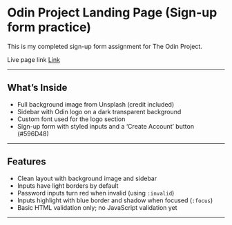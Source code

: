 # Odin Project Landing Page (Sign-up form practice)

This is my completed sign-up form assignment for The Odin Project.  

Live page link [Link](#https://avinashlimbu.github.io/sign-up-form)

---

## What’s Inside

- Full background image from Unsplash (credit included)  
- Sidebar with Odin logo on a dark transparent background  
- Custom font used for the logo section  
- Sign-up form with styled inputs and a ‘Create Account’ button (#596D48)  
---

## Features

- Clean layout with background image and sidebar  
- Inputs have light borders by default  
- Password inputs turn red when invalid (using `:invalid`)  
- Inputs highlight with blue border and shadow when focused (`:focus`)  
- Basic HTML validation only; no JavaScript validation yet  
---
